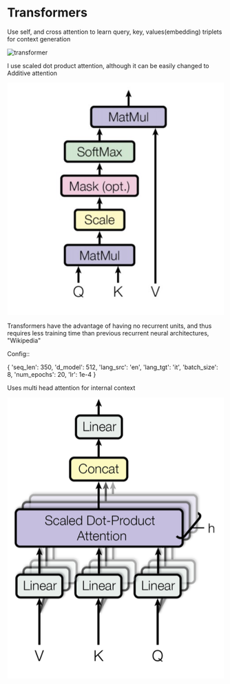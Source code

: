 # Transformers

Use self, and cross attention to learn query, key, values(embedding) triplets for context generation

![transformer](https://machinelearningmastery.com/wp-content/uploads/2021/08/attention_research_1.png)


I use scaled dot product attention, although it can be easily changed to Additive attention


![scale](scaled.png)


Transformers have the advantage of having no recurrent units, and thus requires less training time than previous recurrent neural architectures, "Wikipedia"

Config::


{
    'seq_len': 350,
    'd_model': 512,
    'lang_src': 'en',
    'lang_tgt': 'it',
    'batch_size': 8,
    'num_epochs': 20,
    'lr': 1e-4
}


Uses multi head attention for internal context


![mha](mha.png)
